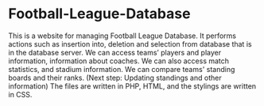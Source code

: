 # Football-League-Database

This is a website for managing Football League Database. It performs actions such as insertion into, deletion and selection from database that is in the database server.
We can access teams’ players and player information, information about coaches.
We can also access match statistics, and stadium information.
We can compare teams' standing boards and their ranks.
(Next step: Updating standings and other information)
The files are written in PHP, HTML, and the stylings are written in CSS. 
